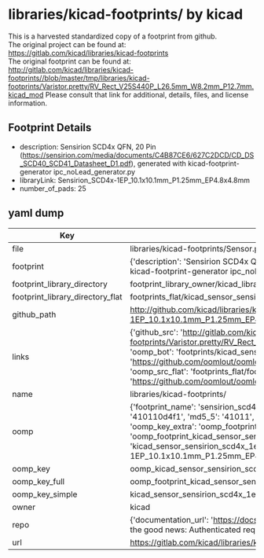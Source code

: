 # libraries/kicad-footprints/ by kicad  
This is a harvested standardized copy of a footprint from github.  
The original project can be found at:  
https://gitlab.com/kicad/libraries/kicad-footprints  
The original footprint can be found at:
http://gitlab.com/kicad/libraries/kicad-footprints//blob/master/tmp/libraries/kicad-footprints/Varistor.pretty/RV_Rect_V25S440P_L26.5mm_W8.2mm_P12.7mm.kicad_mod
Please consult that link for additional, details, files, and license information.  
## Footprint Details
* description: Sensirion SCD4x QFN, 20 Pin (https://sensirion.com/media/documents/C4B87CE6/627C2DCD/CD_DS_SCD40_SCD41_Datasheet_D1.pdf), generated with kicad-footprint-generator ipc_noLead_generator.py  
* libraryLink: Sensirion_SCD4x-1EP_10.1x10.1mm_P1.25mm_EP4.8x4.8mm  
* number_of_pads: 25  
## yaml dump  
| Key | Value |  
| --- | --- |  
| file | libraries/kicad-footprints/Sensor.pretty/Sensirion_SCD4x-1EP_10.1x10.1mm_P1.25mm_EP4.8x4.8mm.kicad_mod |  
| footprint | {'description': 'Sensirion SCD4x QFN, 20 Pin (https://sensirion.com/media/documents/C4B87CE6/627C2DCD/CD_DS_SCD40_SCD41_Datasheet_D1.pdf), generated with kicad-footprint-generator ipc_noLead_generator.py', 'libraryLink': 'Sensirion_SCD4x-1EP_10.1x10.1mm_P1.25mm_EP4.8x4.8mm', 'number_of_pads': 25} |  
| footprint_library_directory | footprint_library_owner/kicad_libraries/kicad-footprints/ |  
| footprint_library_directory_flat | footprints_flat/kicad_sensor_sensirion_scd4x_1ep_10_1x10_1mm_p1_25mm_ep4_8x4_8mm/working |  
| github_path | http://github.com/kicad/libraries/kicad-footprints//blob/master/tmp/libraries/kicad-footprints/Sensor.pretty/Sensirion_SCD4x-1EP_10.1x10.1mm_P1.25mm_EP4.8x4.8mm.kicad_mod |  
| links | {'github_src': 'http://gitlab.com/kicad/libraries/kicad-footprints//blob/master/tmp/libraries/kicad-footprints/Varistor.pretty/RV_Rect_V25S440P_L26.5mm_W8.2mm_P12.7mm.kicad_mod', 'github_src_repo': 'https://gitlab.com/kicad/libraries/kicad-footprints', 'oomp_bot': 'footprints/kicad_sensor_sensirion_scd4x_1ep_10_1x10_1mm_p1_25mm_ep4_8x4_8mm/working', 'oomp_bot_github': 'https://github.com/oomlout/oomlout_oomp_footprint_bot/tree/main/footprints/kicad_sensor_sensirion_scd4x_1ep_10_1x10_1mm_p1_25mm_ep4_8x4_8mm/working', 'oomp_src_flat': 'footprints_flat/footprints_flat/kicad_sensor_sensirion_scd4x_1ep_10_1x10_1mm_p1_25mm_ep4_8x4_8mm/working', 'oomp_src_flat_github': 'https://github.com/oomlout/oomlout_oomp_footprint_src/tree/main/footprints_flat/kicad_sensor_sensirion_scd4x_1ep_10_1x10_1mm_p1_25mm_ep4_8x4_8mm/working'} |  
| name | libraries/kicad-footprints/ |  
| oomp | {'footprint_name': 'sensirion_scd4x_1ep_10_1x10_1mm_p1_25mm_ep4_8x4_8mm', 'library_name': 'sensor', 'md5': '410110d4f1b9ed91aeb32a557edead76', 'md5_10': '410110d4f1', 'md5_5': '41011', 'md5_6': '410110', 'oomp_key': 'oomp_kicad_sensor_sensirion_scd4x_1ep_10_1x10_1mm_p1_25mm_ep4_8x4_8mm', 'oomp_key_extra': 'oomp_footprint_kicad_sensor_sensirion_scd4x_1ep_10_1x10_1mm_p1_25mm_ep4_8x4_8mm', 'oomp_key_full': 'oomp_footprint_kicad_sensor_sensirion_scd4x_1ep_10_1x10_1mm_p1_25mm_ep4_8x4_8mm_410110', 'oomp_key_simple': 'kicad_sensor_sensirion_scd4x_1ep_10_1x10_1mm_p1_25mm_ep4_8x4_8mm', 'original_filename': 'libraries/kicad-footprints/Sensor.pretty/Sensirion_SCD4x-1EP_10.1x10.1mm_P1.25mm_EP4.8x4.8mm.kicad_mod', 'owner_name': 'kicad'} |  
| oomp_key | oomp_kicad_sensor_sensirion_scd4x_1ep_10_1x10_1mm_p1_25mm_ep4_8x4_8mm |  
| oomp_key_full | oomp_footprint_kicad_sensor_sensirion_scd4x_1ep_10_1x10_1mm_p1_25mm_ep4_8x4_8mm |  
| oomp_key_simple | kicad_sensor_sensirion_scd4x_1ep_10_1x10_1mm_p1_25mm_ep4_8x4_8mm |  
| owner | kicad |  
| repo | {'documentation_url': 'https://docs.github.com/rest/overview/resources-in-the-rest-api#rate-limiting', 'message': "API rate limit exceeded for 84.66.173.59. (But here's the good news: Authenticated requests get a higher rate limit. Check out the documentation for more details.)"} |  
| url | https://gitlab.com/kicad/libraries/kicad-footprints |  

